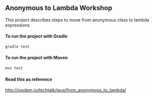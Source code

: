 Anonymous to Lambda Workshop
------------------------------------

This project describes steps to move from anonymous class to lambda expressions

#### To run the project with Gradle

```bash
gradle test
```

#### To run the project with Maven

```bash
mvn test
```

#### Read this as reference

http://josdem.io/techtalk/java/from_anonymous_to_lambda/
